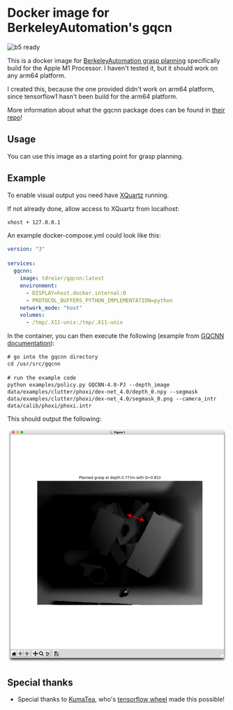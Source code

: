 # Docker image for BerkeleyAutomation's gqcn

![b5 ready](https://raw.githubusercontent.com/team23/b5/master/assets/badges/b5_ready.png)

This is a docker image for [BerkeleyAutomation grasp planning](https://github.com/BerkeleyAutomation/gqcnn) specifically build for the Apple M1 Processor.
I haven't tested it, but it should work on any arm64 platform.

I created this, because the one provided didn't work on arm64 platform, since tensorflow1 hasn't been build for the arm64 platform.

More information about what the gqcnn package does can be found in [their repo](https://github.com/BerkeleyAutomation/gqcnn)!

## Usage
You can use this image as a starting point for grasp planning.

## Example
To enable visual output you need have [XQuartz](https://www.xquartz.org) running.

If not already done, allow access to XQuartz from localhost:

```
xhost + 127.0.0.1
```

An example docker-compose.yml could look like this:
````yaml
version: "3"

services:
  gqcnn:
    image: tdreier/gqcnn:latest
    environment:
      - DISPLAY=host.docker.internal:0
      - PROTOCOL_BUFFERS_PYTHON_IMPLEMENTATION=python
    network_mode: "host"
    volumes:
      - /tmp/.X11-unix:/tmp/.X11-unix
````

In the container, you can then execute the following (example from [GQCNN documentation](https://berkeleyautomation.github.io/gqcnn/tutorials/tutorial.html#sample-inputs)):
```shell
# go into the gqcnn directory
cd /usr/src/gqcnn

# run the example code
python examples/policy.py GQCNN-4.0-PJ --depth_image data/examples/clutter/phoxi/dex-net_4.0/depth_0.npy --segmask data/examples/clutter/phoxi/dex-net_4.0/segmask_0.png --camera_intr data/calib/phoxi/phoxi.intr
```

This should output the following:

![](assets/grasp-example.png)

## Special thanks
* Special thanks to [KumaTea](https://github.com/KumaTea), who's [tensorflow wheel](https://github.com/KumaTea/tensorflow-aarch64) made this possible!

